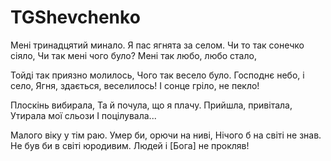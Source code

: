 # TGShevchenko

Мені тринадцятий минало.
Я пас ягнята за селом.
Чи то так сонечко сіяло,
Чи так мені чого було?
Мені так любо, любо стало,

Тойді так приязно молилось,
Чого так весело було.
Господнє небо, і село,
Ягня, здається, веселилось!
І сонце гріло, не пекло!

Плоскінь вибирала,
Та й почула, що я плачу. 
Прийшла, привітала,
Утирала мої сльози
І поцілувала...

Малого віку у тім раю.
Умер би, орючи на ниві,
Нічого б на світі не знав.
Не був би в світі юродивим.
Людей і [Бога] не прокляв!